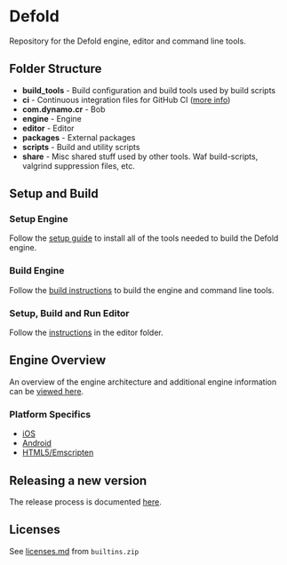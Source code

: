 # Defold

Repository for the Defold engine, editor and command line tools.

## Folder Structure

* **build_tools** - Build configuration and build tools used by build scripts
* **ci** - Continuous integration files for GitHub CI ([more info](README_CI.md))
* **com.dynamo.cr** - Bob
* **engine** - Engine
* **editor** - Editor
* **packages** - External packages
* **scripts** - Build and utility scripts
* **share** - Misc shared stuff used by other tools. Waf build-scripts, valgrind suppression files, etc.

## Setup and Build

### Setup Engine

Follow the [setup guide](README_SETUP.md) to install all of the tools needed to build the Defold engine.

### Build Engine

Follow the [build instructions](README_BUILD.md) to build the engine and command line tools.

### Setup, Build and Run Editor

Follow the [instructions](editor/README.md) in the editor folder.

## Engine Overview

An overview of the engine architecture and additional engine information can be [viewed here](README_ENGINE.md).

### Platform Specifics

* [iOS](README_IOS.md)
* [Android](README_ANDROID.md)
* [HTML5/Emscripten](README_EMSCRIPTEN.md)

## Releasing a new version

The release process is documented [here](RELEASE.md).

## Licenses

See [licenses.md](engine/engine/content/builtins/docs/licenses.md) from `builtins.zip`

